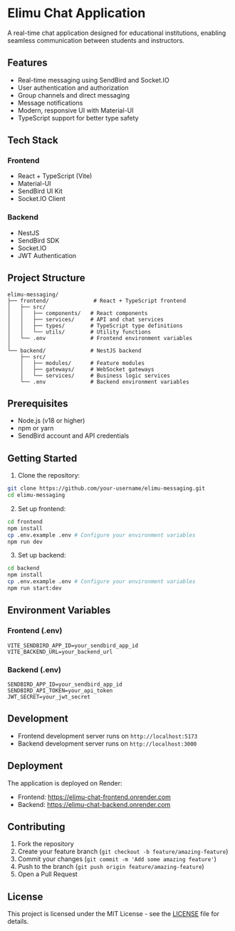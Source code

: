 # Elimu Chat Application

A real-time chat application designed for educational institutions, enabling seamless communication between students and instructors.

## Features

- Real-time messaging using SendBird and Socket.IO
- User authentication and authorization
- Group channels and direct messaging
- Message notifications
- Modern, responsive UI with Material-UI
- TypeScript support for better type safety

## Tech Stack

### Frontend
- React + TypeScript (Vite)
- Material-UI
- SendBird UI Kit
- Socket.IO Client

### Backend
- NestJS
- SendBird SDK
- Socket.IO
- JWT Authentication

## Project Structure

```
elimu-messaging/
├── frontend/              # React + TypeScript frontend
│   ├── src/
│   │   ├── components/   # React components
│   │   ├── services/     # API and chat services
│   │   ├── types/        # TypeScript type definitions
│   │   └── utils/        # Utility functions
│   └── .env              # Frontend environment variables
│
└── backend/              # NestJS backend
    ├── src/
    │   ├── modules/      # Feature modules
    │   ├── gateways/     # WebSocket gateways
    │   └── services/     # Business logic services
    └── .env              # Backend environment variables
```

## Prerequisites

- Node.js (v18 or higher)
- npm or yarn
- SendBird account and API credentials

## Getting Started

1. Clone the repository:
```bash
git clone https://github.com/your-username/elimu-messaging.git
cd elimu-messaging
```

2. Set up frontend:
```bash
cd frontend
npm install
cp .env.example .env # Configure your environment variables
npm run dev
```

3. Set up backend:
```bash
cd backend
npm install
cp .env.example .env # Configure your environment variables
npm run start:dev
```

## Environment Variables

### Frontend (.env)
```
VITE_SENDBIRD_APP_ID=your_sendbird_app_id
VITE_BACKEND_URL=your_backend_url
```

### Backend (.env)
```
SENDBIRD_APP_ID=your_sendbird_app_id
SENDBIRD_API_TOKEN=your_api_token
JWT_SECRET=your_jwt_secret
```

## Development

- Frontend development server runs on `http://localhost:5173`
- Backend development server runs on `http://localhost:3000`

## Deployment

The application is deployed on Render:
- Frontend: https://elimu-chat-frontend.onrender.com
- Backend: https://elimu-chat-backend.onrender.com

## Contributing

1. Fork the repository
2. Create your feature branch (`git checkout -b feature/amazing-feature`)
3. Commit your changes (`git commit -m 'Add some amazing feature'`)
4. Push to the branch (`git push origin feature/amazing-feature`)
5. Open a Pull Request

## License

This project is licensed under the MIT License - see the [LICENSE](LICENSE) file for details.